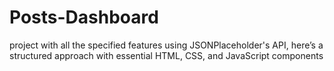 # Posts-Dashboard
project with all the specified features using JSONPlaceholder's API, here’s a structured approach with essential HTML, CSS, and JavaScript components
